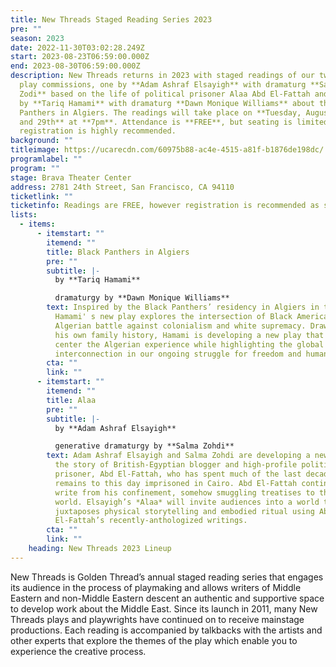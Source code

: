 ```yaml
---
title: New Threads Staged Reading Series 2023
pre: ""
season: 2023
date: 2022-11-30T03:02:28.249Z
start: 2023-08-23T06:59:00.000Z
end: 2023-08-30T06:59:00.000Z
description: N﻿ew Threads returns in 2023 with staged readings of our two new
  play commissions, one by **Adam Ashraf Elsayigh** with dramaturg **Salma
  Zodi** based on the life of political prisoner Alaa Abd El-Fattah and another
  by **Tariq Hamami** with dramaturg **Dawn Monique Williams** about the Black
  Panthers in Algiers. The readings will take place on **Tuesday, August 22nd
  and 29th** at **7pm**. Attendance is **FREE**, but seating is limited, so
  registration is highly recommended.
background: ""
titleimage: https://ucarecdn.com/60975b88-ac4e-4515-a81f-b1876de198dc/
programlabel: ""
program: ""
stage: Brava Theater Center
address: 2781 24th Street, San Francisco, CA 94110
ticketlink: ""
ticketinfo: Readings are FREE, however registration is recommended as space is limited.
lists:
  - items:
      - itemstart: ""
        itemend: ""
        title: Black Panthers in Algiers
        pre: ""
        subtitle: |-
          by **Tariq Hamami**

          dramaturgy by **Dawn Monique Williams**
        text: Inspired by the Black Panthers’ residency in Algiers in the 1960s, Tariq
          Hamami' s new play explores the intersection of Black American and
          Algerian battle against colonialism and white supremacy. Drawing from
          his own family history, Hamami is developing a new play that will
          center the Algerian experience while highlighting the global
          interconnection in our ongoing struggle for freedom and human dignity.
        cta: ""
        link: ""
      - itemstart: ""
        itemend: ""
        title: Alaa
        pre: ""
        subtitle: |-
          by **Adam Ashraf Elsayigh**

          generative dramaturgy by **Salma Zohdi**
        text: Adam Ashraf Elsayigh and Salma Zohdi are developing a new play that honors
          the story of British-Egyptian blogger and high-profile political
          prisoner, Abd El-Fattah, who has spent much of the last decade and
          remains to this day imprisoned in Cairo. Abd El-Fattah continues to
          write from his confinement, somehow smuggling treatises to the outside
          world. Elsayigh’s *Alaa* will invite audiences into a world that
          juxtaposes physical storytelling and embodied ritual using Abd
          El-Fattah’s recently-anthologized writings.
        cta: ""
        link: ""
    heading: New Threads 2023 Lineup
---
```

New Threads is Golden Thread’s annual staged reading series that engages its audience in the process of playmaking and allows writers of Middle Eastern and non-Middle Eastern descent an authentic and supportive space to develop work about the Middle East. Since its launch in 2011, many New Threads plays and playwrights have continued on to receive mainstage productions. Each reading is accompanied by talkbacks with the artists and other experts that explore the themes of the play which enable you to experience the creative process.